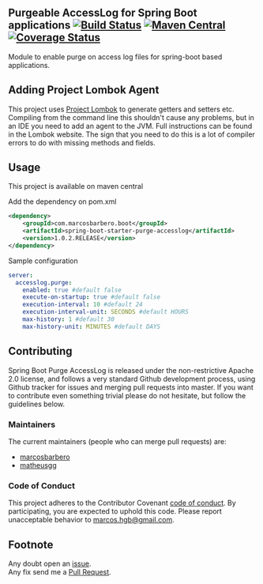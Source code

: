 Purgeable AccessLog for Spring Boot applications [![Build Status](https://travis-ci.org/marcosbarbero/spring-boot-starter-purge-accesslog.svg?branch=master)](https://travis-ci.org/marcosbarbero/spring-boot-starter-purge-accesslog) [![Maven Central](https://maven-badges.herokuapp.com/maven-central/com.marcosbarbero.boot/spring-boot-starter-purge-accesslog/badge.svg)](https://maven-badges.herokuapp.com/maven-central/com.marcosbarbero.boot/spring-boot-starter-purge-accesslog) [![Coverage Status](https://coveralls.io/repos/github/marcosbarbero/spring-boot-starter-purge-accesslog/badge.svg?branch=master)](https://coveralls.io/github/marcosbarbero/spring-boot-starter-purge-accesslog?branch=master)
---
Module to enable purge on access log files for spring-boot based applications.  

Adding Project Lombok Agent
---

This project uses [Project Lombok](http://projectlombok.org/features/index.html)
to generate getters and setters etc. Compiling from the command line this
shouldn't cause any problems, but in an IDE you need to add an agent
to the JVM. Full instructions can be found in the Lombok website. The
sign that you need to do this is a lot of compiler errors to do with
missing methods and fields.

Usage		
----		
This project is available on maven central		
		
Add the dependency on pom.xml		
```xml		
<dependency>		
    <groupId>com.marcosbarbero.boot</groupId>		
    <artifactId>spring-boot-starter-purge-accesslog</artifactId>		
    <version>1.0.2.RELEASE</version>		
</dependency>		
```
   
Sample configuration

```yaml
server:
  accesslog.purge:
    enabled: true #default false
    execute-on-startup: true #default false
    execution-interval: 10 #default 24
    execution-interval-unit: SECONDS #default HOURS
    max-history: 1 #default 30
    max-history-unit: MINUTES #default DAYS
```

Contributing
---

Spring Boot Purge AccessLog is released under the non-restrictive Apache 2.0 license, 
and follows a very standard Github development process, using Github tracker for issues 
and merging pull requests into master. If you want to contribute even something trivial 
please do not hesitate, but follow the guidelines below.

### Maintainers

The current maintainers (people who can merge pull requests) are:

  * [marcosbarbero](https://github.com/marcosbarbero)
  * [matheusgg](https://github.com/matheusgg)

### Code of Conduct

This project adheres to the Contributor Covenant [code of conduct](https://github.com/marcosbarbero/spring-boot-starter-purge-accesslog/blob/master/docs/code-of-conduct.adoc). 
By participating, you are expected to uphold this code. Please report unacceptable behavior to marcos.hgb@gmail.com.

Footnote
---
Any doubt open an [issue](https://github.com/marcosbarbero/spring-boot-starter-purge-accesslog/issues).  
Any fix send me a [Pull Request](https://github.com/marcosbarbero/spring-boot-starter-purge-accesslog/pulls).
